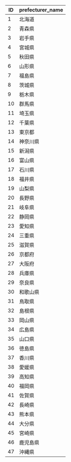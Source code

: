 | ID  | prefecturer_name | 
| --- | ---------------- | 
| 1   | 北海道           | 
| 2   | 青森県           | 
| 3   | 岩手県           | 
| 4   | 宮城県           | 
| 5   | 秋田県           | 
| 6   | 山形県           | 
| 7   | 福島県           | 
| 8   | 茨城県           | 
| 9   | 栃木県           | 
| 10  | 群馬県           | 
| 11  | 埼玉県           | 
| 12  | 千葉県           | 
| 13  | 東京都           | 
| 14  | 神奈川県         | 
| 15  | 新潟県           | 
| 16  | 富山県           | 
| 17  | 石川県           | 
| 18  | 福井県           | 
| 19  | 山梨県           | 
| 20  | 長野県           | 
| 21  | 岐阜県           | 
| 22  | 静岡県           | 
| 23  | 愛知県           | 
| 24  | 三重県           | 
| 25  | 滋賀県           | 
| 26  | 京都府           | 
| 27  | 大阪府           | 
| 28  | 兵庫県           | 
| 29  | 奈良県           | 
| 30  | 和歌山県         | 
| 31  | 鳥取県           | 
| 32  | 島根県           | 
| 33  | 岡山県           | 
| 34  | 広島県           | 
| 35  | 山口県           | 
| 36  | 徳島県           | 
| 37  | 香川県           | 
| 38  | 愛媛県           | 
| 39  | 高知県           | 
| 40  | 福岡県           | 
| 41  | 佐賀県           | 
| 42  | 長崎県           | 
| 43  | 熊本県           | 
| 44  | 大分県           | 
| 45  | 宮崎県           | 
| 46  | 鹿児島県         | 
| 47  | 沖縄県           | 
